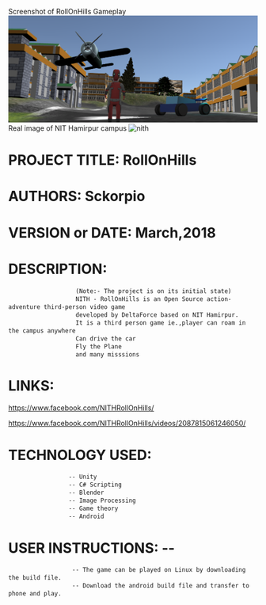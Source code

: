 Screenshot of RollOnHills Gameplay
![](poster.png)
Real image of NIT Hamirpur campus
![nith](https://github.com/user-attachments/assets/4f098ab7-ee33-4503-8872-5632df0b485a)



# PROJECT TITLE:   RollOnHills
# AUTHORS:         Sckorpio
# VERSION or DATE: March,2018

# DESCRIPTION:
                       (Note:- The project is on its initial state)
                       NITH - RollOnHills is an Open Source action-adventure third-person video game 
                       developed by DeltaForce based on NIT Hamirpur.
                       It is a third person game ie.,player can roam in the campus anywhere
                       Can drive the car
                       Fly the Plane
                       and many misssions
                                             
# LINKS:      
https://www.facebook.com/NITHRollOnHills/

  https://www.facebook.com/NITHRollOnHills/videos/2087815061246050/

# TECHNOLOGY USED: 
                     -- Unity
                     -- C# Scripting
                     -- Blender
                     -- Image Processing
                     -- Game theory
                     -- Android
                     
# USER INSTRUCTIONS: -- 
                      -- The game can be played on Linux by downloading the build file.
                      -- Download the android build file and transfer to phone and play.
                     
                       
                    
